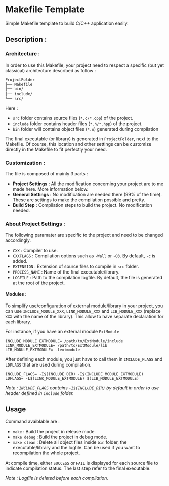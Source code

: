 # Makefile Template

Simple Makefile template to build C/C++ application easily.

## Description :

### Architecture :

In order to use this Makefile, your project need to respect a specific (but yet classical) architecture described as follow :

```bash
ProjectFolder
├── Makefile
├── bin/
├── include/
└── src/
```

Here :
- `src` folder contains source files (`*.c/*.cpp`) of the project.
- `include` folder contains header files (`*.h/*.hpp`) of the project.
- `bin` folder will contains object files (`*.o`) generated during compilation

The final executable (or library) is generated in `ProjectFolder`, next to the Makefile. Of course, this location and other settings can be customize directly in the Makefile to fit perfectly your need.

### Customization :

The file is composed of mainly 3 parts : 
- **Project Settings** : All the modification concerning your project are to me made here. More information below.
- **General Settings** : No modification are needed there (99% of the time). These are settings to make the compilation possible and pretty.
- **Build Step** : Compilation steps to build the project. No modification needed.

### About Project Settings :

The following paramater are specific to the project and need to be changed accordingly.

- `CXX` : Compiler to use.
- `CXXFLAGS` : Compilation options such as `-Wall` or `-O3`. By default, `-c` is added.
- `EXTENSION` : Extension of source files to compile in `src` folder.
- `PROCESS_NAME` : Name of the final executable/library.
- `LOGFILE` : Path to the compilation logfile. By default, the file is generated at the root of the project.

#### Modules :

To simplify use/configuration of external module/library in your project, you can use `INCLUDE_MODULE_XXX`, `LINK_MODULE_XXX` and `LIB_MODULE_XXX` (replace `XXX` with the name of the library). This allow to have separate declaration for each library.

For instance, if you have an external module `ExtModule`

```
INCLUDE_MODULE_EXTMODULE= /path/to/ExtModule/include
LINK_MODULE_EXTMODULE= /path/to/ExtModule/lib
LIB_MODULE_EXTMODULE= -lextmodule
```

After defining each module, you just have to call them in `INCLUDE_FLAGS` and `LDFLAGS` that are used during compilation.

```
INCLUDE_FLAGS= -I$(INCLUDE_DIR) -I$(INCLUDE_MODULE_EXTMODULE)
LDFLAGS= -L$(LINK_MODULE_EXTMODULE) $(LIB_MODULE_EXTMODULE)
```

*Note : `INCLUDE_FLAGS` contains `-I$(INCLUDE_DIR)` by default in order to use header defined in `include` folder.*

## Usage 
Command avaiblable are :
- `make` : Build the project in release mode.
- `make debug` : Build the project in debug mode.
- `make clean` : Delete all object files inside `bin` folder, the executable/library and the logfile. Can be used if you want to recompilation the whole project.

At compile time, either `SUCCESS` or `FAIL` is displayed for each source file to indicate compilation status. The last step refer to the final executable.

*Note : Logfile is deleted before each compilation.* 